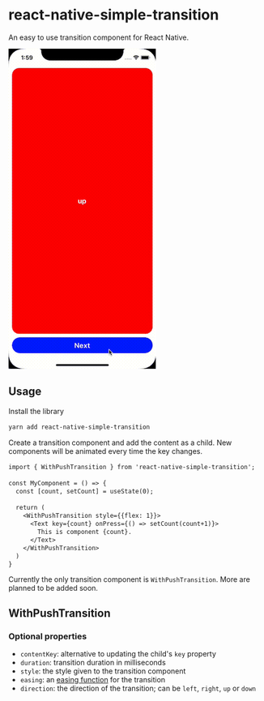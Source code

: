 # react-native-simple-transition

An easy to use transition component for React Native.

![animated example](./showcase/showcase.gif)

## Usage

Install the library

```bash
yarn add react-native-simple-transition
```

Create a transition component and add the content as a child.
New components will be animated every time the key changes.

```tsx
import { WithPushTransition } from 'react-native-simple-transition';

const MyComponent = () => {
  const [count, setCount] = useState(0);
  
  return (
    <WithPushTransition style={{flex: 1}}>
      <Text key={count} onPress={() => setCount(count+1)}>
        This is component {count}.
      </Text>
    </WithPushTransition>
  )
}
```

Currently the only transition component is `WithPushTransition`.
More are planned to be added soon.

## WithPushTransition

### Optional properties

- `contentKey`: alternative to updating the child's `key` property
- `duration`: transition duration in milliseconds
- `style`: the style given to the transition component
- `easing`: an [easing function](https://reactnative.dev/docs/easing) for the transition
- `direction`: the direction of the transition; can be `left`, `right`, `up` or `down`
